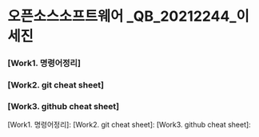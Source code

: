
오픈소스소프트웨어 _QB_20212244_이세진
=================================


###
### [Work1. 명령어정리]
### [Work2. git cheat sheet]
### [Work3. github cheat sheet]






[Work1. 명령어정리]: 
[Work2. git cheat sheet]: 
[Work3. github cheat sheet]:
